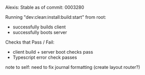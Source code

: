 Alexis:
Stable as of commit: 0003280

Running "dev:clean:install:build:start" from root:
- successfully builds client
- successfully boots server

Checks that Pass / Fail:
- client build + server boot checks pass
- Typescript error check passes

note to self: need to fix journal formatting (create layout router?)
